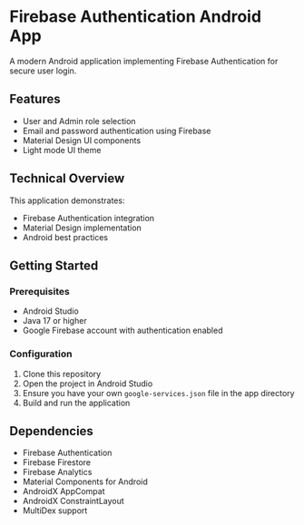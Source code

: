 # Firebase Authentication Android App

A modern Android application implementing Firebase Authentication for secure user login.

## Features

- User and Admin role selection
- Email and password authentication using Firebase
- Material Design UI components
- Light mode UI theme

## Technical Overview

This application demonstrates:

- Firebase Authentication integration
- Material Design implementation
- Android best practices

## Getting Started

### Prerequisites

- Android Studio
- Java 17 or higher
- Google Firebase account with authentication enabled

### Configuration

1. Clone this repository
2. Open the project in Android Studio
3. Ensure you have your own `google-services.json` file in the app directory
4. Build and run the application

## Dependencies

- Firebase Authentication
- Firebase Firestore
- Firebase Analytics
- Material Components for Android
- AndroidX AppCompat
- AndroidX ConstraintLayout
- MultiDex support 